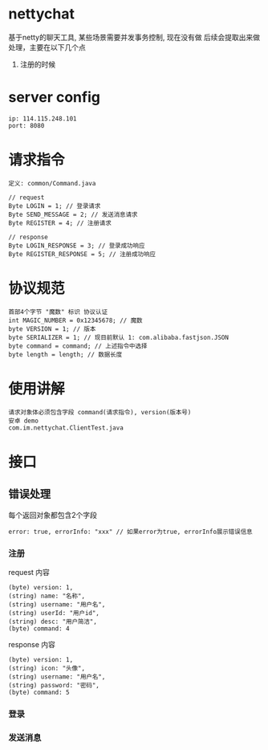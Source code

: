 # nettychat
基于netty的聊天工具, 某些场景需要并发事务控制, 现在没有做
后续会提取出来做处理，主要在以下几个点
1. 注册的时候

# server config
    ip: 114.115.248.101
    port: 8080
    
# 请求指令
    定义: common/Command.java
    
    // request
    Byte LOGIN = 1; // 登录请求
    Byte SEND_MESSAGE = 2; // 发送消息请求
    Byte REGISTER = 4; // 注册请求
    
    // response
    Byte LOGIN_RESPONSE = 3; // 登录成功响应
    Byte REGISTER_RESPONSE = 5; // 注册成功响应

# 协议规范
    首部4个字节 "魔数" 标识 协议认证
    int MAGIC_NUMBER = 0x12345678; // 魔数
    byte VERSION = 1; // 版本
    byte SERIALIZER = 1; // 现目前默认 1: com.alibaba.fastjson.JSON
    byte command = command; // 上述指令中选择
    byte length = length; // 数据长度

# 使用讲解
    请求对象体必须包含字段 command(请求指令), version(版本号)
    安卓 demo
    com.im.nettychat.ClientTest.java

# 接口
## 错误处理
每个返回对象都包含2个字段

    error: true, errorInfo: "xxx" // 如果error为true, errorInfo展示错误信息
    
### 注册
request 内容
    
    (byte) version: 1, 
    (string) name: "名称", 
    (string) username: "用户名", 
    (string) userId: "用户id", 
    (string) desc: "用户简洁", 
    (byte) command: 4
    
response 内容

    (byte) version: 1, 
    (string) icon: "头像", 
    (string) username: "用户名", 
    (string) password: "密码", 
    (byte) command: 5    
### 登录
### 发送消息